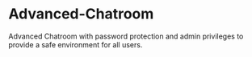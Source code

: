 # Advanced-Chatroom
Advanced Chatroom with password protection and admin privileges to provide a safe environment for all users. 
